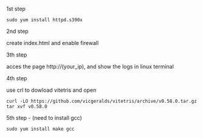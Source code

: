 <p>1st step</p>
<code>sudo yum install httpd.s390x</code>
<p>2nd step</p>
create index.html and enable firewall
<p>3th step</p>
acces the page http://(your_ip), and show the logs in linux terminal
<p>4th step <p>
<p>use crl to dowload vitetris and open</p>
<code>curl -LO https://github.com/vicgeralds/vitetris/archive/v0.58.0.tar.gz</code>
<code>tar xvf v0.58.0</code>
<p>5th step - (need to install gcc)</p>
<code>sudo yum install make gcc</code>

